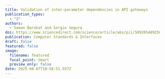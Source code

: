 ```yaml
---
title: Validation of inter-parameter dependencies in API gateways
publication_types:
  - "2"
authors:
  - Saman Barakat and Sergio Segura
doi: https://www.sciencedirect.com/science/article/abs/pii/S092054892500039X
publication: Computer Standards & Interfaces
draft: false
featured: false
image:
  filename: featured
  focal_point: Smart
  preview_only: false
date: 2025-08-07T10:58:51.937Z
---
```

